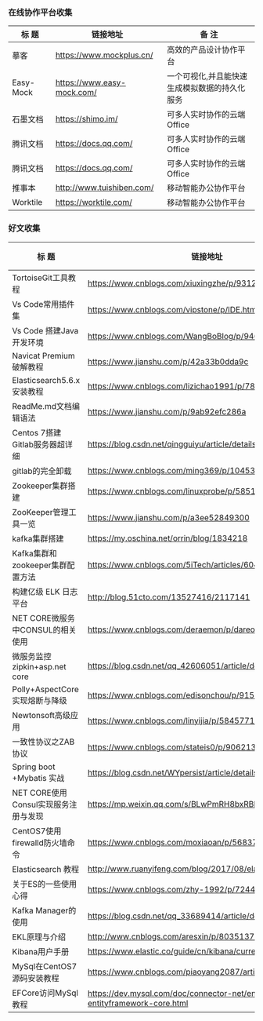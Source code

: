 ### 在线协作平台收集  
|         标  题                       |      链接地址                                                                         |            备 注                                  |
|--------------------------------------|---------------------------------------------------------------------------------------|---------------------------------------------------|
| 摹客                                 | https://www.mockplus.cn/                                                              | 高效的产品设计协作平台                            |
| Easy-Mock                            | https://www.easy-mock.com/                                                            | 一个可视化,并且能快速生成模拟数据的持久化服务     |
| 石墨文档                             | https://shimo.im/                                                                     | 可多人实时协作的云端Office                        |
| 腾讯文档                             | https://docs.qq.com/                                                                  | 可多人实时协作的云端Office                        |
| 腾讯文档                             | https://docs.qq.com/                                                                  | 可多人实时协作的云端Office                        |
| 推事本                               | http://www.tuishiben.com/                                                             | 移动智能办公协作平台                              |
| Worktile                             | https://worktile.com/                                                                 | 移动智能办公协作平台                              |


### 好文收集  
|         标  题                       |      链接地址                                                                         |            备 注                                  |
|--------------------------------------|---------------------------------------------------------------------------------------|---------------------------------------------------|
| TortoiseGit工具教程                  | https://www.cnblogs.com/xiuxingzhe/p/9312929.html                                     |                                                   |
| Vs Code常用插件集                    | https://www.cnblogs.com/vipstone/p/IDE.html                                           |                                                   |
| Vs Code 搭建Java开发环境             | https://www.cnblogs.com/WangBoBlog/p/9464281.html                                     |                                                   |
| Navicat Premium 破解教程             | https://www.jianshu.com/p/42a33b0dda9c                                                |                                                   |
| Elasticsearch5.6.x安装教程           | https://www.cnblogs.com/lizichao1991/p/7809156.html                                   |                                                   |
| ReadMe.md文档编辑语法                | https://www.jianshu.com/p/9ab92efc286a                                                |                                                   |
| Centos 7搭建Gitlab服务器超详细       | https://blog.csdn.net/qingguiyu/article/details/81022509                              |                                                   |
| gitlab的完全卸载                     | https://www.cnblogs.com/ming369/p/10453636.html                                       |                                                   |
| Zookeeper集群搭建                    | https://www.cnblogs.com/linuxprobe/p/5851699.html                                     |                                                   |
| ZooKeeper管理工具一览                | https://www.jianshu.com/p/a3ee52849300                                                |                                                   |
| kafka集群搭建                        | https://my.oschina.net/orrin/blog/1834218                                             |                                                   |
| Kafka集群和zookeeper集群配置方法     | https://www.cnblogs.com/5iTech/articles/6043224.html                                  |                                                   |
| 构建亿级 ELK 日志平台                | http://blog.51cto.com/13527416/2117141                                                |                                                   |
| NET CORE微服务中CONSUL的相关使用     | https://www.cnblogs.com/deraemon/p/dareomon.html                                      |                                                   |
| 微服务监控zipkin+asp.net core        | https://blog.csdn.net/qq_42606051/article/details/82148549                            |                                                   |
| Polly+AspectCore实现熔断与降级       | https://www.cnblogs.com/edisonchou/p/9159644.html                                     |                                                   |
| Newtonsoft高级应用                   | https://www.cnblogs.com/linyijia/p/5845771.html                                       |                                                   |
| 一致性协议之ZAB协议                  | https://www.cnblogs.com/stateis0/p/9062133.html                                       |                                                   |
| Spring boot +Mybatis 实战            | https://blog.csdn.net/WYpersist/article/details/80384707                              |                                                   |
| NET CORE使用Consul实现服务注册与发现 | https://mp.weixin.qq.com/s/BLwPmRH8bxRBE4momN6URg                                     |                                                   |
| CentOS7使用firewalld防火墙命令       | https://www.cnblogs.com/moxiaoan/p/5683743.html                                       |                                                   |
| Elasticsearch 教程                   | http://www.ruanyifeng.com/blog/2017/08/elasticsearch.html                             |                                                   |
| 关于ES的一些使用心得                 | https://www.cnblogs.com/zhy-1992/p/7244440.html                                       |                                                   |
| Kafka Manager的使用                  | https://blog.csdn.net/qq_33689414/article/details/80958045                            |                                                   |
| EKL原理与介绍                        | http://www.cnblogs.com/aresxin/p/8035137.html                                         |                                            	   |
| Kibana用户手册                       | https://www.elastic.co/guide/cn/kibana/current/index.html                             |                                                   |
| MySql在CentOS7源码安装教程           | https://www.cnblogs.com/piaoyang2087/articles/7908795.html                            |                                                   |
| EFCore访问MySql教程                  | https://dev.mysql.com/doc/connector-net/en/connector-net-entityframework-core.html    |                                                   |




